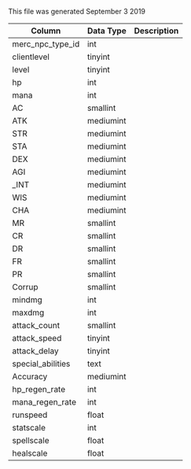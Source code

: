 This file was generated September 3 2019

| Column            | Data Type | Description |
| ----------------- | --------- | ----------- |
| merc_npc_type_id  | int       |             |
| clientlevel       | tinyint   |             |
| level             | tinyint   |             |
| hp                | int       |             |
| mana              | int       |             |
| AC                | smallint  |             |
| ATK               | mediumint |             |
| STR               | mediumint |             |
| STA               | mediumint |             |
| DEX               | mediumint |             |
| AGI               | mediumint |             |
| _INT              | mediumint |             |
| WIS               | mediumint |             |
| CHA               | mediumint |             |
| MR                | smallint  |             |
| CR                | smallint  |             |
| DR                | smallint  |             |
| FR                | smallint  |             |
| PR                | smallint  |             |
| Corrup            | smallint  |             |
| mindmg            | int       |             |
| maxdmg            | int       |             |
| attack_count      | smallint  |             |
| attack_speed      | tinyint   |             |
| attack_delay      | tinyint   |             |
| special_abilities | text      |             |
| Accuracy          | mediumint |             |
| hp_regen_rate     | int       |             |
| mana_regen_rate   | int       |             |
| runspeed          | float     |             |
| statscale         | int       |             |
| spellscale        | float     |             |
| healscale         | float     |             |